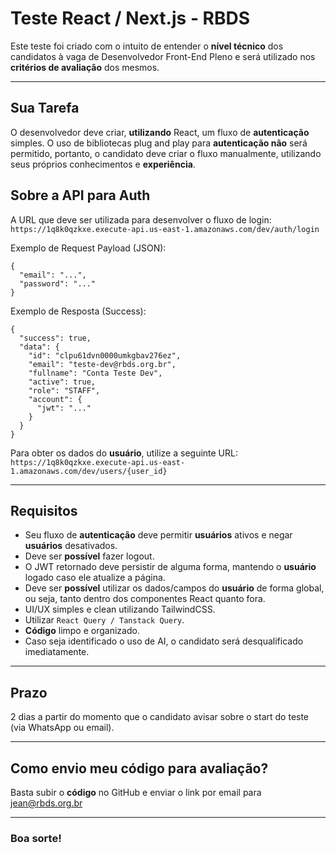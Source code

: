 # Teste React / Next.js - RBDS
Este teste foi criado com o intuito de entender o **nível técnico** dos candidatos à vaga de Desenvolvedor Front-End Pleno e será utilizado nos **critérios de avaliação** dos mesmos.

---

## Sua Tarefa
O desenvolvedor deve criar, **utilizando** React, um fluxo de **autenticação** simples. O uso de bibliotecas plug and play para **autenticação não** será permitido, portanto, o candidato deve criar o fluxo manualmente, utilizando seus próprios conhecimentos e **experiência**.

## Sobre a API para Auth
A URL que deve ser utilizada para desenvolver o fluxo de login:
`https://1q8k0qzkxe.execute-api.us-east-1.amazonaws.com/dev/auth/login`

Exemplo de Request Payload (JSON):

```
{
  "email": "...",
  "password": "..."
}
```

Exemplo de Resposta (Success):

```
{
  "success": true,
  "data": {
    "id": "clpu61dvn0000umkgbav276ez",
    "email": "teste-dev@rbds.org.br",
    "fullname": "Conta Teste Dev",
    "active": true,
    "role": "STAFF",
    "account": {
      "jwt": "..."
    }
  }
}
```

Para obter os dados do **usuário**, utilize a seguinte URL:
`https://1q8k0qzkxe.execute-api.us-east-1.amazonaws.com/dev/users/{user_id}`

---

## Requisitos
- Seu fluxo de **autenticação** deve permitir **usuários** ativos e negar **usuários** desativados.
- Deve ser **possível** fazer logout.
- O JWT retornado deve persistir de alguma forma, mantendo o **usuário** logado caso ele atualize a página.
- Deve ser **possível** utilizar os dados/campos do **usuário** de forma global, ou seja, tanto dentro dos componentes React quanto fora.
- UI/UX simples e clean utilizando TailwindCSS.
- Utilizar `React Query / Tanstack Query`.
- **Código** limpo e organizado.
- Caso seja identificado o uso de AI, o candidato será desqualificado imediatamente.

---

## Prazo
2 dias a partir do momento que o candidato avisar sobre o start do teste (via WhatsApp ou email).

---

## Como envio meu **código** para **avaliação**?
Basta subir o **código** no GitHub e enviar o link por email para jean@rbds.org.br

---

### Boa sorte!
